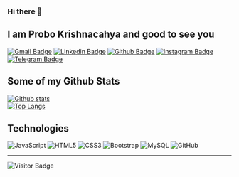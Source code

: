 ### Hi there 👋

<!-- - 🔭 I’m currently working on 
- 🌱 I’m currently learning
- 👯 I’m looking to collaborate on 
- 🤔 I’m looking for help with 
- 💬 Ask me about 
- 📫 How to reach me: 
- 😄 Pronouns: 
- ⚡ Fun fact: -->

## I am Probo Krishnacahya and good to see you
[![Gmail Badge](https://img.shields.io/badge/-prob.krshn@gmail.com-c14438?style=plastic&logo=Gmail&logoColor=white&link=mailto:prob.krshn@gmail.com)](mailto:prob.krshn@gmail.com)
[![Linkedin Badge](https://img.shields.io/badge/-Probo%20Krishnacahya-blue?style=plastic-square&logo=Linkedin&logoColor=white&link=https://www.linkedin.com/in/probo-krishnacahya/)](https://www.linkedin.com/in/probo-krishnacahya/)
[![Github Badge](https://img.shields.io/badge/-cahyaa5758-grey?style=plastic&logo=github&logoColor=white&link=https://github.com/cahyaa5758/)](https://www.github.com/cahyaa5758/) 
[![Instagram Badge](https://img.shields.io/badge/-cahyaa__02-purple?style=plastic&logo=instagram&logoColor=white&link=https://instagram.com/cahyaa__02)](https://instagram.com/cahyaa__02)
[![Telegram Badge](https://img.shields.io/badge/-@krshn5758-0088CC?style=plastic&logo=Telegram&logoColor=white)](https://t.me/krshn5758 "Contact on Telegram")

## Some of my Github Stats
[![Github stats](https://github-readme-stats.vercel.app/api?username=cahyaa5758&show_icons=true&include_all_commits=true&theme=tokyonight)](https://github.com/cahyaa5758/github-readme-stats)<br>
[![Top Langs](https://github-readme-stats.vercel.app/api/top-langs/?username=cahyaa5758&layout=compact&langs_count=25&theme=dracula)](https://github.com/cahyaa5758/github-readme-stats)

## Technologies
![JavaScript](https://img.shields.io/badge/-JavaScript-black?style=flat-square&logo=javascript)
![HTML5](https://img.shields.io/badge/-HTML5-E34F26?style=flat-square&logo=html5&logoColor=white)
![CSS3](https://img.shields.io/badge/-CSS3-1572B6?style=flat-square&logo=css3)
![Bootstrap](https://img.shields.io/badge/-Bootstrap-563D7C?style=flat-square&logo=bootstrap)
![MySQL](https://img.shields.io/badge/-MySQL-black?style=flat-square&logo=mysql)
![GitHub](https://img.shields.io/badge/-GitHub-181717?style=flat-square&logo=github)

<hr>

![Visitor Badge](https://visitor-badge.laobi.icu/badge?page_id=cahyaa5758.cahyaa5758)
